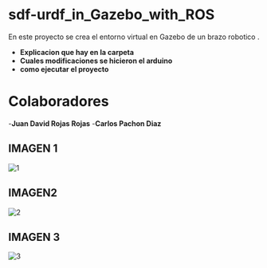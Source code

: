 # sdf-urdf_in_Gazebo_with_ROS 
En este proyecto se crea el entorno virtual en Gazebo de un brazo robotico .  

- **Explicacion que hay en la carpeta**
- **Cuales modificaciones se hicieron el arduino**
- **como ejecutar el proyecto**
# Colaboradores
-**Juan David Rojas Rojas**
-**Carlos Pachon Diaz**
## IMAGEN 1
![1](https://user-images.githubusercontent.com/80717892/118696180-a2aa8a00-b7d3-11eb-8436-c079d66754b3.jpeg)
## IMAGEN2
![2](https://user-images.githubusercontent.com/80717892/118696279-c077ef00-b7d3-11eb-9175-fb16dbc9b76c.jpeg)
## IMAGEN 3
![3](https://user-images.githubusercontent.com/80717892/118696336-cd94de00-b7d3-11eb-8f6f-29728385b647.jpeg)




